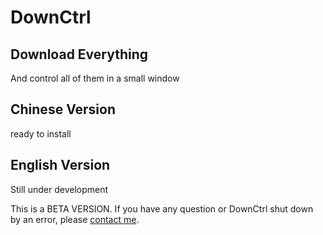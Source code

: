 # DownCtrl

## Download Everything

And control all of them in a small window

## Chinese Version

ready to install

## English Version

Still under development

This is a BETA VERSION. If you have any question or DownCtrl shut down by an error, please [contact me](https://rgzz448040849.wordpress.com/contact/).
